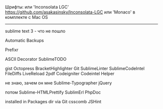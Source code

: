 
Шрифты: 
или 'Inconsolata LGC'
https://github.com/asakasinsky/Inconsolata-LGC
или 
'Monaco'
в комплекте с Mac OS

---------------------------------------------------------

sublime text 3  - что не пошло

Automatic Backups

Prefixr

ASCII Decorator
SublimeTODO

gist
Octopress
BracketHighlighter
Git
SublimeLinter
SublimeCodeIntel
FileDiffs
LiveReload
2pdf
Codeigniter Codeintel Helper

не знаю, зачем он мне
Sublime-Typographer
jQuery


потом
Sublime-HTMLPrettify
SublimErl
PhpDoc

installed in Packages dir via Git
csscomb
JSHint
